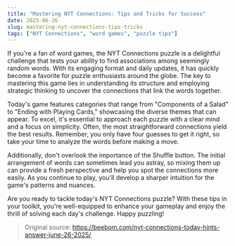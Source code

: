 ```yaml
---
title: "Mastering NYT Connections: Tips and Tricks for Success"
date: 2025-06-26
slug: mastering-nyt-connections-tips-tricks
tags: ["NYT Connections", "word games", "puzzle tips"]
---
```


If you're a fan of word games, the NYT Connections puzzle is a delightful challenge that tests your ability to find associations among seemingly random words. With its engaging format and daily updates, it has quickly become a favorite for puzzle enthusiasts around the globe. The key to mastering this game lies in understanding its structure and employing strategic thinking to uncover the connections that link the words together.

Today's game features categories that range from "Components of a Salad" to "Ending with Playing Cards," showcasing the diverse themes that can appear. To excel, it's essential to approach each puzzle with a clear mind and a focus on simplicity. Often, the most straightforward connections yield the best results. Remember, you only have four guesses to get it right, so take your time to analyze the words before making a move.

Additionally, don't overlook the importance of the Shuffle button. The initial arrangement of words can sometimes lead you astray, so mixing them up can provide a fresh perspective and help you spot the connections more easily. As you continue to play, you'll develop a sharper intuition for the game's patterns and nuances.

Are you ready to tackle today's NYT Connections puzzle? With these tips in your toolkit, you're well-equipped to enhance your gameplay and enjoy the thrill of solving each day's challenge. Happy puzzling!

> Original source: https://beebom.com/nyt-connections-today-hints-answer-june-26-2025/